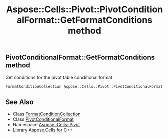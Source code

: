 ﻿---
title: Aspose::Cells::Pivot::PivotConditionalFormat::GetFormatConditions method
linktitle: GetFormatConditions
second_title: Aspose.Cells for C++ API Reference
description: 'Aspose::Cells::Pivot::PivotConditionalFormat::GetFormatConditions method. Get conditions for the pivot table conditional format  in C++.'
type: docs
weight: 1000
url: /cpp/aspose.cells.pivot/pivotconditionalformat/getformatconditions/
---
## PivotConditionalFormat::GetFormatConditions method


Get conditions for the pivot table conditional format .

```cpp
FormatConditionCollection Aspose::Cells::Pivot::PivotConditionalFormat::GetFormatConditions()
```

## See Also

* Class [FormatConditionCollection](../../../aspose.cells/formatconditioncollection/)
* Class [PivotConditionalFormat](../)
* Namespace [Aspose::Cells::Pivot](../../)
* Library [Aspose.Cells for C++](../../../)
